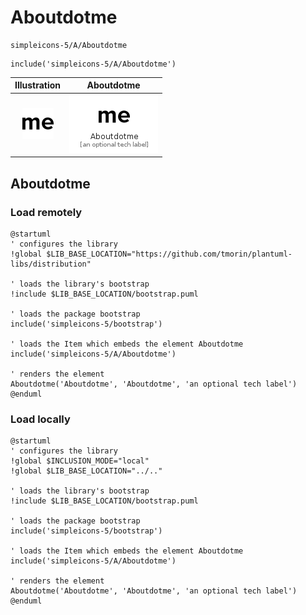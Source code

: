 # Aboutdotme


```text
simpleicons-5/A/Aboutdotme
```

```text
include('simpleicons-5/A/Aboutdotme')
```



| Illustration | Aboutdotme |
| :---: | :---: |
| ![illustration for Illustration](../../simpleicons-5/A/Aboutdotme.png) | ![illustration for Aboutdotme](../../simpleicons-5/A/Aboutdotme.Local.png) |




## Aboutdotme

### Load remotely
```plantuml
@startuml
' configures the library
!global $LIB_BASE_LOCATION="https://github.com/tmorin/plantuml-libs/distribution"

' loads the library's bootstrap
!include $LIB_BASE_LOCATION/bootstrap.puml

' loads the package bootstrap
include('simpleicons-5/bootstrap')

' loads the Item which embeds the element Aboutdotme
include('simpleicons-5/A/Aboutdotme')

' renders the element
Aboutdotme('Aboutdotme', 'Aboutdotme', 'an optional tech label')
@enduml
```

### Load locally
```plantuml
@startuml
' configures the library
!global $INCLUSION_MODE="local"
!global $LIB_BASE_LOCATION="../.."

' loads the library's bootstrap
!include $LIB_BASE_LOCATION/bootstrap.puml

' loads the package bootstrap
include('simpleicons-5/bootstrap')

' loads the Item which embeds the element Aboutdotme
include('simpleicons-5/A/Aboutdotme')

' renders the element
Aboutdotme('Aboutdotme', 'Aboutdotme', 'an optional tech label')
@enduml
```

